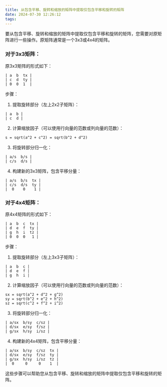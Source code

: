 ```yaml
---
title: 从包含平移、旋转和缩放的矩阵中提取仅包含平移和旋转的矩阵
date: 2024-07-30 12:26:12
tags:
---
```


要从包含平移、旋转和缩放的矩阵中提取仅包含平移和旋转的矩阵，您需要对原矩阵进行一些操作。原矩阵通常是一个3x3或4x4的矩阵。

### 对于3x3矩阵：
原3x3矩阵的形式如下：
```
| a  b  tx |
| c  d  ty |
| 0  0  1  |
```

步骤：
1. 提取旋转部分（左上2x2子矩阵）：
```
| a  b |
| c  d |
```

2. 计算缩放因子（可以使用行向量的范数或列向量的范数）：
```
s = sqrt(a^2 + c^2) = sqrt(b^2 + d^2)
```

3. 将旋转部分归一化：
```
| a/s  b/s |
| c/s  d/s |
```

4. 构建新的3x3矩阵，包含平移分量：
```
| a/s  b/s  tx |
| c/s  d/s  ty |
|  0    0    1 |
```

### 对于4x4矩阵：
原4x4矩阵的形式如下：
```
| a  b  c  tx |
| d  e  f  ty |
| g  h  i  tz |
| 0  0  0   1 |
```

步骤：
1. 提取旋转部分（左上3x3子矩阵）：
```
| a  b  c |
| d  e  f |
| g  h  i |
```

2. 计算缩放因子（可以使用行向量的范数或列向量的范数）：
```
sx = sqrt(a^2 + d^2 + g^2)
sy = sqrt(b^2 + e^2 + h^2)
sz = sqrt(c^2 + f^2 + i^2)
```

3. 将旋转部分归一化：
```
| a/sx  b/sy  c/sz |
| d/sx  e/sy  f/sz |
| g/sx  h/sy  i/sz |
```

4. 构建新的4x4矩阵，包含平移分量：
```
| a/sx  b/sy  c/sz  tx |
| d/sx  e/sy  f/sz  ty |
| g/sx  h/sy  i/sz  tz |
|  0     0     0    1  |
```

这些步骤可以帮助您从包含平移、旋转和缩放的矩阵中提取仅包含平移和旋转的矩阵。
